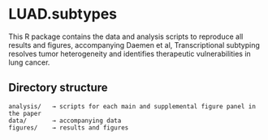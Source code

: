 # LUAD.subtypes
This R package contains the data and analysis scripts to reproduce all results and figures, accompanying Daemen et al, Transcriptional subtyping resolves tumor heterogeneity and identifies therapeutic vulnerabilities in lung cancer.

## Directory structure

```
analysis/   → scripts for each main and supplemental figure panel in the paper
data/       → accompanying data
figures/    → results and figures
```
